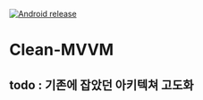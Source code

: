 [![Android release](https://github.com/cgpathos/Clean-MVVM/actions/workflows/android.yml/badge.svg)](https://github.com/cgpathos/Clean-MVVM/actions/workflows/android.yml)

# Clean-MVVM

## todo : 기존에 잡았던 아키텍쳐 고도화



[comment]: <> (## 아키텍쳐 구조)

[comment]: <> (![architecture]&#40;readme_assets/architecture.jpg&#41;)

[comment]: <> (- `data model`은 속한 레이어에 따라 달라짐&#40;Table Entity, DTO, UI Model, etc&#41;)

[comment]: <> (- `mapper`는 레이어간 `data model`을 변환하는 역할 )

[comment]: <> (    &#40;필요한 경우 반대 경우도 구현&#41;)

[comment]: <> (- 플랫폼 의존여부에 따라 `Android`, `Java`로 구분)


[comment]: <> (### Domain Layer)

[comment]: <> (1. interactor, entity, repository로 구성.)

[comment]: <> (1. interactor는 비즈니스 로직이 구현되는 곳으로 repository를 생성시 전달 받음.)

[comment]: <> (1. interactor는 단일 useCase가 아닌 useCase의 집합으로 구현.)

[comment]: <> (1. entity는 단순히 비즈니스 로직에 사용되는 데이터를 정의한 data class.)

[comment]: <> (1. repository는 인터페이스 현태로 존재, interactor 생성시 구현체를 전달 받음.)

[comment]: <> (### Data Layer)

[comment]: <> (1. Domain Layer의 repository를 구현.)

[comment]: <> (1. 구현체에 따라 Android 또는 JVM 속함.)

[comment]: <> (1. API서비스, DB, SharedPreference 등이 여기서 구현.)

[comment]: <> (### ViewModel Layer)

[comment]: <> (1. ViewModel, ViewState, ViewData, Mapper로 구성.)

[comment]: <> (1. AAC의 ViewModel 사용.)

[comment]: <> (1. RxJava로 된 Interactor의 처리 결과를  )

[comment]: <> (   LiveData로 ViewState\<ViewData\>형태로 를 emit.)

[comment]: <> (1. ViewData는 UI에 사용할 data class.)

[comment]: <> (1. Mapper는 Entity<->ViewData로 변환을 담당.)

[comment]: <> (### View Layer)

[comment]: <> (1. Activity/Fragment, CustomView, layout.xml등으로 구성.)

[comment]: <> (1. 일단은 Activity/Fragment가 View의 역할을 함.)

[comment]: <> (1. ViewState는 View를 일종의 상태머신으로 보고 각 상태에 맞는 UI를 보여줌.&#40;빈리스트, 로딩중, 에러, etc&#41;)

[comment]: <> (   1. 최대한 하나의 ViewState를 유지하되  )

[comment]: <> (   푸시알림처리나 배찌숫자 변경같은 메인 기능에 영향이 적은건  )

[comment]: <> (   추가로 ViewState가 존재 할 수 있음.)

[comment]: <> (---)

[comment]: <> (## 샘플앱 기획)

[comment]: <> (1. 컬러셋에 속하는 컬러칩들의 리스트를 보여줌.  )

[comment]: <> (1. 컬러셋 리스트 화면과 컬러셋의 컬러칩들의 정보를 보여주는 상세화면으로 구성됨.)

[comment]: <> (---)

[comment]: <> (## Todo?)

[comment]: <> (1. 서비스, 브로드케스트 리시버, 푸시 노티피케이션 받을떄 처리는 어떻게?)

[comment]: <> (1. RecyclerView ViewHolder는 어떻게 처리할까?)

[comment]: <> (1. 좀 더 풀어 쓴 글은 작성예정)
